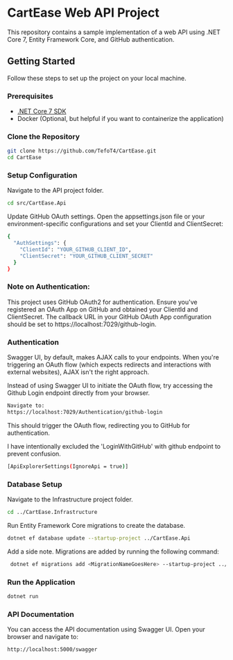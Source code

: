 # CartEase Web API Project

This repository contains a sample implementation of a web API using .NET Core 7, Entity Framework Core, and GitHub authentication.

## Getting Started

Follow these steps to set up the project on your local machine.

### Prerequisites

- [.NET Core 7 SDK](https://dotnet.microsoft.com/download/dotnet/7.0)
- Docker (Optional, but helpful if you want to containerize the application)

### Clone the Repository

```bash
git clone https://github.com/TefoT4/CartEase.git
cd CartEase
```

### Setup Configuration
Navigate to the API project folder.
```bash
cd src/CartEase.Api
```

Update GitHub OAuth settings. Open the appsettings.json file or your environment-specific configurations and set 
your ClientId and ClientSecret:
```bash
{
  "AuthSettings": {
    "ClientId": "YOUR_GITHUB_CLIENT_ID",
    "ClientSecret": "YOUR_GITHUB_CLIENT_SECRET"
  }
}
```

### Note on Authentication:
This project uses GitHub OAuth2 for authentication. Ensure you've registered an OAuth App on GitHub and obtained your ClientId and ClientSecret. The callback URL in your GitHub OAuth App configuration should be set to https://localhost:7029/github-login.

### Authentication
Swagger UI, by default, makes AJAX calls to your endpoints. When you're triggering an OAuth 
flow (which expects redirects and interactions with external websites), AJAX isn't the right approach.

Instead of using Swagger UI to initiate the OAuth flow, try accessing the Github Login endpoint directly from your browser. 
```bash
Navigate to:
https://localhost:7029/Authentication/github-login
```
This should trigger the OAuth flow, redirecting you to GitHub for authentication.

I have intentionally excluded the 'LoginWithGitHub' with github endpoint to prevent confusion.
```bash
[ApiExplorerSettings(IgnoreApi = true)]
```

### Database Setup
Navigate to the Infrastructure project folder.
```bash
cd ../CartEase.Infrastructure
```

Run Entity Framework Core migrations to create the database.
```bash
dotnet ef database update --startup-project ../CartEase.Api
```

Add a side note. Migrations are added by running the following command:
```bash
 dotnet ef migrations add <MigrationNameGoesHere> --startup-project ../CartEase.Api
```

### Run the Application
```bash
dotnet run
```

### API Documentation
You can access the API documentation using Swagger UI. Open your browser and navigate to:
```bash
http://localhost:5000/swagger
```
